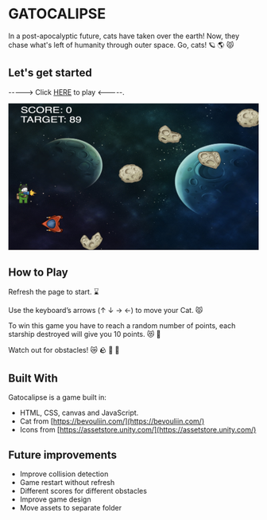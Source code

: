 
# GATOCALIPSE

In a post-apocalyptic future, cats have taken over the earth! Now, they chase what's left of humanity through outer space. Go, cats! 🪐 🌎 😾

## Let's get started

-----> Click [HERE](https://gilgameshr3rr.github.io/gatocalipse/index.html) to play <-----.


![Image](screenshot.jpg)

## How to Play

Refresh the page to start.  ⌛

Use the keyboard’s arrows (↑ ↓ → ←) to move your Cat. 😾

To win this game you have to reach a random number of points, each starship destroyed will give you 10 points. 😻 🚀 

Watch out for obstacles!  😿 🪨  💫 🚀



## Built With

Gatocalipse is a game built in:

-   HTML, CSS, canvas and JavaScript.
-   Cat from  [https://bevouliin.com/](https://bevouliin.com/)  
-   Icons from  [https://assetstore.unity.com/](https://assetstore.unity.com/)



## Future improvements

-   Improve collision detection
-   Game restart without refresh
-   Different scores for different obstacles
-   Improve game design
-   Move assets to separate folder
